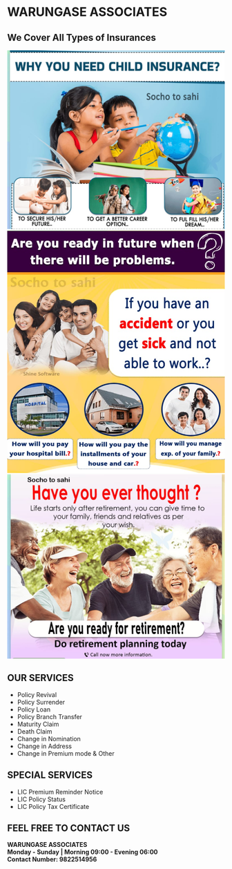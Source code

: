 # WARUNGASE ASSOCIATES

## We Cover All Types of Insurances

<img src="ch_plan.jpg" alt="Child Planning"> <br>
<img src="fin_plan.jpg" alt="Financial Planning"> <br>
<img src="ret_plan.jpg" alt="Retirement Plannings"> <br>

## OUR SERVICES

- Policy Revival
- Policy Surrender
- Policy Loan
- Policy Branch Transfer
- Maturity Claim
- Death Claim
- Change in Nomination
- Change in Address    
- Change in Premium mode & Other

## SPECIAL SERVICES

- LIC Premium Reminder Notice
- LIC Policy Status
- LIC Policy Tax Certificate
 
## FEEL FREE TO CONTACT US

**WARUNGASE ASSOCIATES**<br>
**Monday - Sunday | Morning 09:00 - Evening 06:00**<br>
**Contact Number: 9822514956**












